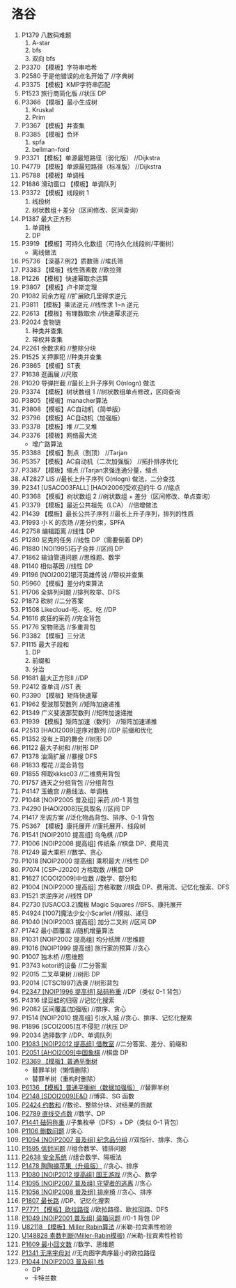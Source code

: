 # 洛谷
1. P1379 八数码难题
    1. A-star
    1. bfs
    1. 双向 bfs
1. P3370 【模板】字符串哈希
1. P2580 于是他错误的点名开始了 //字典树
1. P3375 【模板】KMP字符串匹配
1. P1523 旅行商简化版 //状压 DP
1. P3366 【模板】最小生成树
    1. Kruskal
    1. Prim
1. P3367 【模板】并查集
1. P3385 【模板】负环
    1. spfa
    1. bellman-ford
1. P3371 【模板】单源最短路径（弱化版） //Dijkstra
1. P4779 【模板】单源最短路径（标准版） //Dijkstra
1. P5788 【模板】单调栈
1. P1886 滑动窗口 【模板】单调队列
1. P3372 【模板】线段树 1
    1. 线段树
    1. 树状数组＋差分（区间修改、区间查询）
1. P1387 最大正方形
    1. 单调栈
    2. DP
1. P3919 【模板】可持久化数组（可持久化线段树/平衡树）
    - 离线做法
1. P5736 【深基7.例2】质数筛 //埃氏筛
1. P3383 【模板】线性筛素数 //欧拉筛
1. P1226 【模板】快速幂取余运算
1. P3807 【模板】卢卡斯定理
1. P1082 同余方程 //扩展欧几里得求逆元
1. P3811 【模板】乘法逆元 //线性求 1~n 逆元
1. P2613 【模板】有理数取余 //快速幂求逆元
1. P2024 食物链
    1. 种类并查集
    1. 带权并查集
1. P2261 余数求和 //整除分块
1. P1525 关押罪犯 //种类并查集
1. P3865 【模板】ST表
1. P1638 逛画展 //尺取
1. P1020 导弹拦截 //最长上升子序列 O(nlogn) 做法
1. P3374 【模板】树状数组 1 //树状数组单点修改，区间查询
1. P3805 【模板】manacher算法
1. P3808 【模板】AC自动机（简单版）
1. P3796 【模板】AC自动机（加强版）
1. P3378 【模板】堆 //二叉堆
1. P3376 【模板】网络最大流
    - 增广路算法
1. P3388 【模板】割点（割顶） //Tarjan
1. P5357 【模板】AC自动机（二次加强版） //拓扑排序优化
1. P3387 【模板】缩点 //Tarjan求强连通分量，缩点
1. AT2827 LIS //最长上升子序列 O(nlogn) 做法，二分查找
1. P2341 [USACO03FALL] [HAOI2006]受欢迎的牛 G //缩点
1. P3368 【模板】树状数组 2 //树状数组 + 差分（区间修改、单点查询）
1. P3379 【模板】最近公共祖先（LCA） //倍增做法
1. P1439 【模板】最长公共子序列 //最长上升子序列，排列的性质
1. P1993 小 K 的农场 //差分约束，SPFA
1. P2758 编辑距离 //线性 DP
1. P1280 尼克的任务 //线性 DP（需要倒着 DP）
1. P1880 [NOI1995]石子合并 //区间 DP
1. P1862 输油管道问题 //思维题、数学
1. P1140 相似基因 //线性 DP
1. P1196 [NOI2002]银河英雄传说 //带权并查集
1. P5960 【模板】差分约束算法
1. P1706 全排列问题 //排列枚举、DFS
1. P1873 砍树 //二分答案
1. P1508 Likecloud-吃、吃、吃 //DP
1. P1616 疯狂的采药 //完全背包
1. P1776 宝物筛选 //多重背包
1. P3382 【模板】三分法
1. P1115 最大子段和
    1. DP
    1. 前缀和
    1. 分治
1. P1681 最大正方形II //DP
1. P2412 查单词 //ST 表
1. P3390 【模板】矩阵快速幂
1. P1962 斐波那契数列 //矩阵加速递推
1. P1349 广义斐波那契数列 //矩阵加速递推
1. P1939 【模板】矩阵加速（数列） //矩阵加速递推
1. P2513 [HAOI2009]逆序对数列 //DP 前缀和优化
1. P1352 没有上司的舞会 //树形 DP
1. P1122 最大子树和 //树形 DP
1. P1378 油滴扩展 //暴搜 DFS
1. P1833 樱花 //混合背包
1. P1855 榨取kkksc03 //二维费用背包
1. P1757 通天之分组背包 //分组背包
1. P4147 玉蟾宫 //悬线法、单调栈
1. P1048 [NOIP2005 普及组] 采药 //0-1 背包
1. P4290 [HAOI2008]玩具取名 //区间 DP
1. P1417 烹调方案 //泛化物品背包、排序、0-1 背包
1. P5367 【模板】康托展开 //康托展开、线段树
1. P1541 [NOIP2010 提高组] 乌龟棋 //DP
1. P1006 [NOIP2008 提高组] 传纸条 //棋盘 DP、费用流
1. P1249 最大乘积 //数学、贪心
1. P1018 [NOIP2000 提高组] 乘积最大 //线性 DP
1. P7074 [CSP-J2020] 方格取数 //棋盘 DP
1. P1627 [CQOI2009]中位数 //数学、部分和
1. P1004 [NOIP2000 提高组] 方格取数 //棋盘 DP、费用流、记忆化搜索、DFS
1. P1521 求逆序对 //线性 DP
1. P2730 [USACO3.2]魔板 Magic Squares //BFS、康托展开
1. P4924 [1007]魔法少女小Scarlet //模拟、递归
1. P1040 [NOIP2003 提高组] 加分二叉树 //区间 DP
1. P1742 最小圆覆盖 //随机增量算法
1. P1031 [NOIP2002 提高组] 均分纸牌 //思维题
1. P1016 [NOIP1999 提高组] 旅行家的预算 //贪心
1. P1007 独木桥 //思维题
1. P3743 kotori的设备 //二分答案
1. P2015 二叉苹果树 //树形 DP
1. P2014 [CTSC1997]选课 //树形背包
1. [P2347 [NOIP1996 提高组] 砝码称重](https://www.luogu.com.cn/problem/P2347) //DP（类似 0-1 背包）
1. P4316 绿豆蛙的归宿 //记忆化搜索
1. P2082 区间覆盖(加强版) //排序、贪心
1. P1514 [NOIP2010 提高组] 引水入城 //贪心、排序、记忆化搜索
1. P1896 [SCOI2005]互不侵犯 //状压 DP
1. P2034 选择数字 //DP、单调队列
1. [P1083 [NOIP2012 提高组] 借教室](https://www.luogu.com.cn/problem/P1083) //二分答案、差分、前缀和
1. [P2051 [AHOI2009]中国象棋](https://www.luogu.com.cn/problem/P2051) //棋盘 DP
1. [P3369 【模板】普通平衡树](https://www.luogu.com.cn/problem/P3369)
    - 替罪羊树（懒惰删除）
    - 替罪羊树（重构时删除）
1. [P6136 【模板】普通平衡树（数据加强版）](https://www.luogu.com.cn/problem/P6136) //替罪羊树
1. [P2148 [SDOI2009]E&D](https://www.luogu.com.cn/problem/P2148) //博弈、SG 函数
1. [P2424 约数和](https://www.luogu.com.cn/problem/P2424) //数论、整除分块、对结果的贡献
1. [P2789 直线交点数](https://www.luogu.com.cn/problem/P2789) //数学、DP
1. [P1441 砝码称重](https://www.luogu.com.cn/problem/P1441) //子集枚举（DFS）+ DP（类似 0-1 背包）
1. [P1106 删数问题](https://www.luogu.com.cn/problem/P1106) //贪心
1. [P1094 [NOIP2007 普及组] 纪念品分组](https://www.luogu.com.cn/problem/P1094) //双指针、排序、贪心
1. [P1595 信封问题](https://www.luogu.com.cn/problem/P1595) //组合数学、错排问题
1. [P2638 安全系统](https://www.luogu.com.cn/problem/P1595) //组合数学、隔板法
1. [P1478 陶陶摘苹果（升级版）](https://www.luogu.com.cn/problem/P1478) //贪心、排序
1. [P1080 [NOIP2012 提高组] 国王游戏](https://www.luogu.com.cn/problem/P1080) //贪心、数学
1. [P1095 [NOIP2007 普及组] 守望者的逃离](https://www.luogu.com.cn/problem/P1095) //贪心
1. [P1056 [NOIP2008 普及组] 排座椅](https://www.luogu.com.cn/problem/P1056) //贪心、排序
1. [P1807 最长路](https://www.luogu.com.cn/problem/P1807) //DP、记忆化搜索
1. [P7771 【模板】欧拉路径](https://www.luogu.com.cn/problem/P7771) //欧拉路径、欧拉回路、DFS
1. [P1049 [NOIP2001 普及组] 装箱问题](https://www.luogu.com.cn/problem/P1049) //0-1 背包 DP
1. [U82118 【模板】Miller Rabin算法](https://www.luogu.com.cn/problem/U82118) //米勒-拉宾素性检验
1. [U148828 素数判断(Miller-Rabin模板)](https://www.luogu.com.cn/problem/U148828) //米勒-拉宾素性检验
1. [P1609 最小回文数](https://www.luogu.com.cn/problem/P1609) //数学、思维题
1. [P1341 无序字母对](https://www.luogu.com.cn/problem/P1341) //无向图字典序最小的欧拉路径
1. [P1044 [NOIP2003 普及组] 栈](https://www.luogu.com.cn/problem/P1044)
    - DP
    - 卡特兰数
